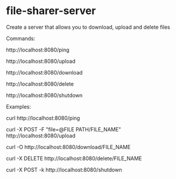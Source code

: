 # file-sharer-server
Create a server that allows you to download, upload and delete files 

Commands:

http://localhost:8080/ping

http://localhost:8080/upload

http://localhost:8080/download

http://localhost:8080/delete

http://localhost:8080/shutdown

Examples:

curl http://localhost:8080/ping

curl -X POST -F "file=@FILE PATH/FILE_NAME" http://localhost:8080/upload

curl -O http://localhost:8080/download/FILE_NAME

curl -X DELETE http://localhost:8080/delete/FILE_NAME

curl -X POST -k http://localhost:8080/shutdown
